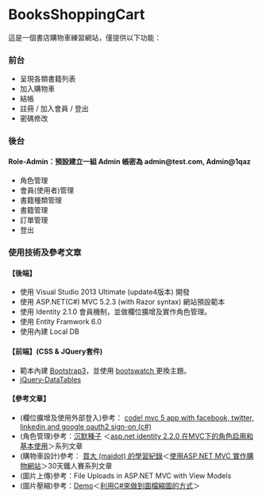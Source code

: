 # BooksShoppingCart
這是一個書店購物車練習網站，僅提供以下功能：
<div class="panel panel-success">
    <div class="panel-heading">
        <h3 class="panel-title">前台</h3>
    </div>
    <div class="panel-body">
        <ul>
            <li>呈現各類書籍列表</li>
            <li>加入購物車</li>
            <li>結帳</li>
            <li>註冊 / 加入會員 / 登出</li>
            <li>密碼修改</li>
        </ul>
    </div>
</div>

<div class="panel panel-info">
    <div class="panel-heading">
        <h3 class="panel-title">後台</h3>
    </div>
    <div class="panel-body">
        <h4>Role-Admin：預設建立一組 Admin 帳密為 admin@test.com, Admin@1qaz</h4>
        <ul>
            <li>角色管理</li>
            <li>會員(使用者)管理</li>
            <li>書籍種類管理</li>
            <li>書籍管理</li>
            <li>訂單管理</li>
            <li>登出</li>
        </ul>
    </div>
</div>

<div class="panel panel-primary">
    <div class="panel-heading">
        <h3 class="panel-title">使用技術及參考文章</h3>
    </div>
    <div class="panel-body">
        <h4>【後端】</h4>
        <ul>
            <li>使用 Visual Studio 2013 Ultimate (update4版本) 開發</li>
            <li>使用 ASP.NET(C#) MVC 5.2.3 (with Razor syntax) 網站預設範本</li>
            <li>使用 Identity 2.1.0 會員機制，並做欄位擴增及實作角色管理。<br />
            <li>使用 Entity Framwork 6.0</li>
            <li>使用內建 Local DB</li>
        </ul>
        <h4>【前端】(CSS & JQuery套件)</h4>
        <ul>
            <li>範本內建 <a href="http://getbootstrap.com/">Bootstrap3</a>，並使用 <a href="http://bootswatch.com/"> bootswatch </a>更換主題。</li>
            <li><a href="https://www.datatables.net/">jQuery-DataTables</a></li>
        </ul>
        <h4>【參考文章】</h4>
        <ul>
            <li>
                (欄位擴增及使用外部登入)參考：
                <a href="http://www.asp.net/mvc/overview/security/create-an-aspnet-mvc-5-app-with-facebook-and-google-oauth2-and-openid-sign-on">
                    code! mvc 5 app with facebook, twitter, linkedin and google oauth2 sign-on (c#)
                </a>
            </li>
            <li>
                (角色管理)參考：<a href="http://www.cnblogs.com/chonghanyu/">沉默種子</a>
                ＜<a href="http://www.cnblogs.com/chonghanyu/category/629566.html">asp.net identity 2.2.0 在MVC下的角色启用和基本使用</a>＞系列文章
            </li>
            <li>
                (購物車設計)參考：
                <a href="http://maidot.blogspot.tw/">買大 (maidot) 的學習紀錄</a>＜<a href="http://maidot.blogspot.tw/2014/10/aspnet-mvc.html">使用ASP.NET MVC 實作購物網站</a>＞30天鐵人賽系列文章
            </li>
            <li>
                (圖片上傳)參考：<a hhref="http://cpratt.co/file-uploads-in-asp-net-mvc-with-view-models/">File Uploads in ASP.NET MVC with View Models</a>
            </li>
            <li>
                (圖片壓縮)參考：<a href="http://demo.tc/">Demo</a>＜<a href="http://demo.tc/post/95">利用C#來做到圖檔縮圖的方式</a>＞
            </li>
        </ul>
    </div>
</div>
